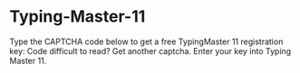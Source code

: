 # Typing-Master-11
Type the CAPTCHA code below to get a free TypingMaster 11 registration key: Code difficult to read? Get another captcha. Enter your key into Typing Master 11.
